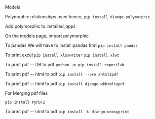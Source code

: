 Models

Polymophic relationships used hence,
`pip install django-polymorphic`


Add polymorphic to installed_apps

On the models page, import polymorphic

To pandas
We will have to install pandas first
`pip install pandas`

To print excel
`pip install xlsxwriter`
`pip install xlwt`

To print pdf -- DB to pdf
`python -m pip install reportlab`

To print pdf -- html to pdf
`pip install --pre xhtml2pdf `


To print pdf -- html to pdf
`pip install django-wkhtmltopdf`

For Merging pdf files

```pip install PyPDF2```

To print pdf -- html to pdf 
`pip install -U django-weasyprint`

